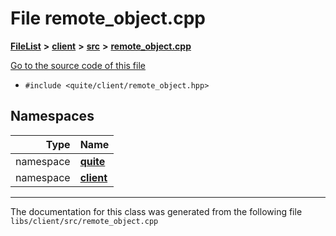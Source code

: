 

# File remote\_object.cpp



[**FileList**](files.md) **>** [**client**](dir_66fcfc6cbdc0959ca004c79e577b2983.md) **>** [**src**](dir_e2c39676c5a8632601778e1e1ba34ff3.md) **>** [**remote\_object.cpp**](client_2src_2remote__object_8cpp.md)

[Go to the source code of this file](client_2src_2remote__object_8cpp_source.md)



* `#include <quite/client/remote_object.hpp>`













## Namespaces

| Type | Name |
| ---: | :--- |
| namespace | [**quite**](namespacequite.md) <br> |
| namespace | [**client**](namespacequite_1_1client.md) <br> |





















































------------------------------
The documentation for this class was generated from the following file `libs/client/src/remote_object.cpp`

